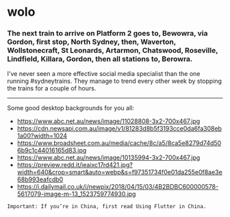 # wolo
### The next train to arrive on Platform 2 goes to, Bewowra, via Gordon, first stop, North Sydney, then, Waverton, Wollstonecraft, St Leonards, Artarmon, Chatswood, Roseville, Lindfield, Killara, Gordon, then all stations to, Berowra. 

I've never seen a more effective social media specialist than the one running #sydneytrains. They manage to trend every other week by stopping the trains for a couple of hours.

***

Some good desktop backgrounds for you all:

- https://www.abc.net.au/news/image/11028808-3x2-700x467.jpg
- https://cdn.newsapi.com.au/image/v1/81283d8b5f3193cce0da6fa308eb1a00?width=1024
- https://www.broadsheet.com.au/media/cache/8c/a5/8ca5e8279d74d506b9c1c44016165d83.jpg
- https://www.abc.net.au/news/image/10135994-3x2-700x467.jpg
- https://preview.redd.it/ieaixc17rd421.jpg?width=640&crop=smart&auto=webp&s=f97351734f0e01da255e0f8ae3e68b993eafcdb0
- https://i.dailymail.co.uk/i/newpix/2018/04/15/03/4B2BDBC600000578-5617079-image-m-13_1523759774930.jpg

 `Important: If you’re in China, first read Using Flutter in China.`
